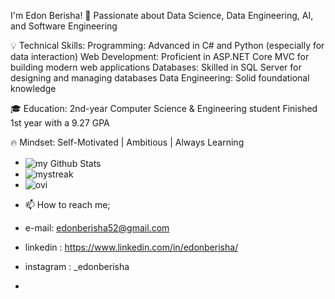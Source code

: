 I'm Edon Berisha!
🚀 Passionate about Data Science, Data Engineering, AI, and Software Engineering

💡 Technical Skills:
Programming: Advanced in C# and Python (especially for data interaction)
Web Development: Proficient in ASP.NET Core MVC for building modern web applications
Databases: Skilled in SQL Server for designing and managing databases
Data Engineering: Solid foundational knowledge

🎓 Education:
2nd-year Computer Science & Engineering student
Finished 1st year with a 9.27 GPA

🔥 Mindset:
Self-Motivated | Ambitious | Always Learning
  
- <img align="center" src="https://github-readme-stats.vercel.app/api?username=edonberishaa&include_all_commits=true&count_private=true&show_icons=true&line_height=20&title_color=2B5BBD&icon_color=1124BB&text_color=A1A1A1&theme=tokyonight" alt="my Github Stats"/>
- <img src="https://github-readme-streak-stats.herokuapp.com/?user=edonberishaa&theme=tokyonight" alt="mystreak"/>
- <img src="https://github-readme-stats.vercel.app/api/top-langs?username=edonberishaa&show_icons=true&locale=en&layout=compact&theme=tokyonight" alt="ovi" />




- 📫 How to reach me;
-  e-mail: edonberisha52@gmail.com
- linkedin : https://www.linkedin.com/in/edonberisha/
- instagram : _edonberisha
  
- 

<!---
edonberishaa/edonberishaa is a ✨ special ✨ repository because its `README.md` (this file) appears on your GitHub profile.
You can click the Preview link to take a look at your changes.
--->
